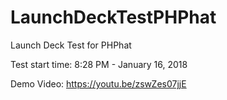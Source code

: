 # LaunchDeckTestPHPhat
Launch Deck Test for PHPhat

Test start time: 8:28 PM - January 16, 2018

Demo Video: https://youtu.be/zswZes07jjE
